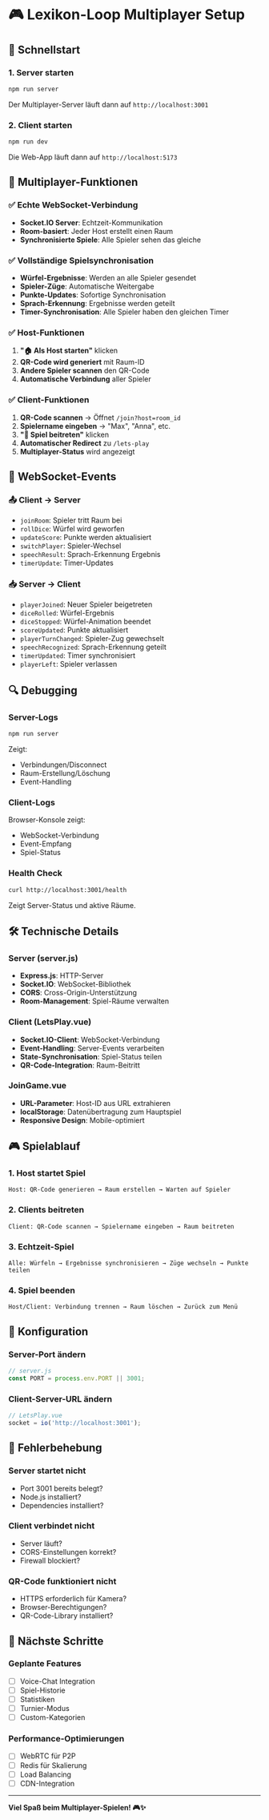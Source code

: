 # 🎮 Lexikon-Loop Multiplayer Setup

## 🚀 Schnellstart

### 1. Server starten

```bash
npm run server
```

Der Multiplayer-Server läuft dann auf `http://localhost:3001`

### 2. Client starten

```bash
npm run dev
```

Die Web-App läuft dann auf `http://localhost:5173`

## 🔧 Multiplayer-Funktionen

### ✅ Echte WebSocket-Verbindung

- **Socket.IO Server**: Echtzeit-Kommunikation
- **Room-basiert**: Jeder Host erstellt einen Raum
- **Synchronisierte Spiele**: Alle Spieler sehen das gleiche

### ✅ Vollständige Spielsynchronisation

- **Würfel-Ergebnisse**: Werden an alle Spieler gesendet
- **Spieler-Züge**: Automatische Weitergabe
- **Punkte-Updates**: Sofortige Synchronisation
- **Sprach-Erkennung**: Ergebnisse werden geteilt
- **Timer-Synchronisation**: Alle Spieler haben den gleichen Timer

### ✅ Host-Funktionen

1. **"🏠 Als Host starten"** klicken
2. **QR-Code wird generiert** mit Raum-ID
3. **Andere Spieler scannen** den QR-Code
4. **Automatische Verbindung** aller Spieler

### ✅ Client-Funktionen

1. **QR-Code scannen** → Öffnet `/join?host=room_id`
2. **Spielername eingeben** → "Max", "Anna", etc.
3. **"🔗 Spiel beitreten"** klicken
4. **Automatischer Redirect** zu `/lets-play`
5. **Multiplayer-Status** wird angezeigt

## 🎯 WebSocket-Events

### 📤 Client → Server

- `joinRoom`: Spieler tritt Raum bei
- `rollDice`: Würfel wird geworfen
- `updateScore`: Punkte werden aktualisiert
- `switchPlayer`: Spieler-Wechsel
- `speechResult`: Sprach-Erkennung Ergebnis
- `timerUpdate`: Timer-Updates

### 📥 Server → Client

- `playerJoined`: Neuer Spieler beigetreten
- `diceRolled`: Würfel-Ergebnis
- `diceStopped`: Würfel-Animation beendet
- `scoreUpdated`: Punkte aktualisiert
- `playerTurnChanged`: Spieler-Zug gewechselt
- `speechRecognized`: Sprach-Erkennung geteilt
- `timerUpdated`: Timer synchronisiert
- `playerLeft`: Spieler verlassen

## 🔍 Debugging

### Server-Logs

```bash
npm run server
```

Zeigt:

- Verbindungen/Disconnect
- Raum-Erstellung/Löschung
- Event-Handling

### Client-Logs

Browser-Konsole zeigt:

- WebSocket-Verbindung
- Event-Empfang
- Spiel-Status

### Health Check

```bash
curl http://localhost:3001/health
```

Zeigt Server-Status und aktive Räume.

## 🛠️ Technische Details

### Server (server.js)

- **Express.js**: HTTP-Server
- **Socket.IO**: WebSocket-Bibliothek
- **CORS**: Cross-Origin-Unterstützung
- **Room-Management**: Spiel-Räume verwalten

### Client (LetsPlay.vue)

- **Socket.IO-Client**: WebSocket-Verbindung
- **Event-Handling**: Server-Events verarbeiten
- **State-Synchronisation**: Spiel-Status teilen
- **QR-Code-Integration**: Raum-Beitritt

### JoinGame.vue

- **URL-Parameter**: Host-ID aus URL extrahieren
- **localStorage**: Datenübertragung zum Hauptspiel
- **Responsive Design**: Mobile-optimiert

## 🎮 Spielablauf

### 1. Host startet Spiel

```
Host: QR-Code generieren → Raum erstellen → Warten auf Spieler
```

### 2. Clients beitreten

```
Client: QR-Code scannen → Spielername eingeben → Raum beitreten
```

### 3. Echtzeit-Spiel

```
Alle: Würfeln → Ergebnisse synchronisieren → Züge wechseln → Punkte teilen
```

### 4. Spiel beenden

```
Host/Client: Verbindung trennen → Raum löschen → Zurück zum Menü
```

## 🔧 Konfiguration

### Server-Port ändern

```javascript
// server.js
const PORT = process.env.PORT || 3001;
```

### Client-Server-URL ändern

```javascript
// LetsPlay.vue
socket = io('http://localhost:3001');
```

## 🚨 Fehlerbehebung

### Server startet nicht

- Port 3001 bereits belegt?
- Node.js installiert?
- Dependencies installiert?

### Client verbindet nicht

- Server läuft?
- CORS-Einstellungen korrekt?
- Firewall blockiert?

### QR-Code funktioniert nicht

- HTTPS erforderlich für Kamera?
- Browser-Berechtigungen?
- QR-Code-Library installiert?

## 🎯 Nächste Schritte

### Geplante Features

- [ ] Voice-Chat Integration
- [ ] Spiel-Historie
- [ ] Statistiken
- [ ] Turnier-Modus
- [ ] Custom-Kategorien

### Performance-Optimierungen

- [ ] WebRTC für P2P
- [ ] Redis für Skalierung
- [ ] Load Balancing
- [ ] CDN-Integration

---

**Viel Spaß beim Multiplayer-Spielen! 🎮✨**
